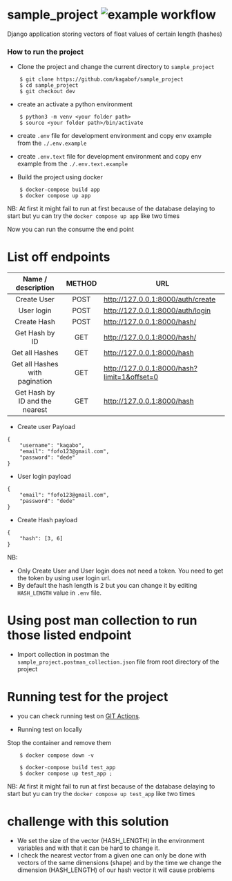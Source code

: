 # sample_project  ![example workflow](https://github.com/kagabof/sample_project/actions/workflows/docker-image.yml/badge.svg)

Django application storing vectors of float values of certain length (hashes)

### How to run the project

- Clone the project and change the current directory to `sample_project`

```
    $ git clone https://github.com/kagabof/sample_project
    $ cd sample_project
    $ git checkout dev

```

- create an activate a python environment

```
    $ python3 -m venv <your folder path>
    $ source <your folder path>/bin/activate
```

- create `.env` file for development environment and copy env example from the `./.env.example`
- create `.env.text` file for development environment and copy env example from the `./.env.text.example`

- Build the project using docker

```
    $ docker-compose build app
    $ docker compose up app
```

NB: At first it might fail to run at first because of the database delaying to start but yu can try the `docker compose up app` like two times

Now you can run the consume the end point

# List off endpoints

|       Name / description       | METHOD | URL                                         |
| :----------------------------: | :----: | ------------------------------------------- |
|          Create User           |  POST  | http://127.0.0.1:8000/auth/create           |
|           User login           |  POST  | http://127.0.0.1:8000/auth/login            |
|          Create Hash           |  POST  | http://127.0.0.1:8000/hash/                 |
|         Get Hash by ID         |  GET   | http://127.0.0.1:8000/hash/<id>             |
|         Get all Hashes         |  GET   | http://127.0.0.1:8000/hash                  |
| Get all Hashes with pagination |  GET   | http://127.0.0.1:8000/hash?limit=1&offset=0 |
| Get Hash by ID and the nearest |  GET   | http://127.0.0.1:8000/hash                  |

- Create user Payload
```
{
    "username": "kagabo",
    "email": "fofo123@gmail.com",
    "password": "dede"
}
```

- User login payload
```
{
    "email": "fofo123@gmail.com",
    "password": "dede"
}
```

- Create Hash payload
```
{
    "hash": [3, 6]
}
```

NB:
- Only Create User and User login does not need a token. You need to get the token by using user login url.
- By default the hash length is 2 but you can change it by editing `HASH_LENGTH` value in `.env` file.  




# Using post man collection to run those listed endpoint

- Import collection in postman the `sample_project.postman_collection.json` file from root directory of the project

# Running test for the project

- you can check running test on [GIT Actions](https://github.com/kagabof/sample_project/actions).

- Running test on locally

Stop the container and remove them

```
    $ docker compose down -v
```

```
    $ docker-compose build test_app
    $ docker compose up test_app ; 
```

NB: At first it might fail to run at first because of the database delaying to start but yu can try the `docker compose up test_app` like two times

# challenge with this solution 

- We set the size of the vector (HASH_LENGTH) in the environment variables and with that it can be hard to change it.
- I check the nearest vector from a given one can only be done with vectors of the same dimensions (shape) and by the time we change the dimension (HASH_LENGTH) of our hash vector it will cause problems